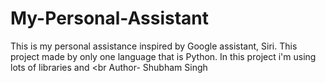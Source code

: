 # My-Personal-Assistant
<l1> This is my personal assistance inspired by Google assistant, Siri.</l1>
<l2>This project made by only one language that is Python.</l2>
In this project i'm using lots of libraries and 
                                                                                        <br Author- Shubham Singh </br>  
